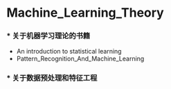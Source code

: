 # Machine_Learning_Theory

### * 关于机器学习理论的书籍

- An introduction to statistical learning   
- Pattern_Recognition_And_Machine_Learning

### * 关于数据预处理和特征工程

